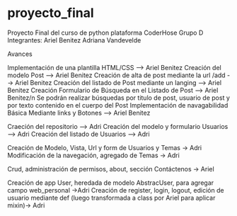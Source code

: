 # proyecto_final


Proyecto Final del curso de python plataforma CoderHose Grupo D
Integrantes:
Ariel Benitez
Adriana Vandevelde

Avances

Implementación de una plantilla HTML/CSS --> Ariel Benitez
Creación del modelo Post --> Ariel Benitez
Creación de alta de post mediante la url /add --> Ariel Benitez
Creación del listado de Post mediante un langing  --> Ariel Benitez
Creación Formulario de Búsqueda en el Listado de Post --> Ariel Benitez/n
Se podrán realizar búsquedas por titulo de post, usuario de post y por texto contenido en el cuerpo del Post
Implementación de navagabilidad Básica Mediante links y Botones --> Ariel Benitez

Craeción del repositorio --> Adri
Creación del modelo y formulario Usuarios --> Adri
Creación del listado de Usuarios --> Adri

Creación de Modelo, Vista, Url y form de Usuarios y Temas -> Adri
Modificación de la navegación, agregado de Temas ->  Adri

Crud, administración de permisos, about, sección Contáctenos -> Ariel

Creación de app User, heredada de modelo AbstracUser, para agregar campo web_personal ->Adri
Creación de register, login, logout, edición de usuario mediante def (luego transformada a class por Ariel para aplicar mixin)-> Adri

